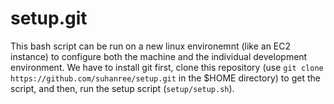 setup.git
=========

This bash script can be run on a new linux environemnt (like an EC2 instance)
to configure both the machine and the individual development environment.
We have to install git first, clone this repository (use `git clone https://github.com/suhanree/setup.git` 
in the $HOME directory) to get the script, and then, run the setup script (`setup/setup.sh`).

